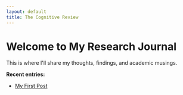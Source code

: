 ```yaml
---
layout: default
title: The Cognitive Review
---
```


# Welcome to My Research Journal

This is where I'll share my thoughts, findings, and academic musings.

**Recent entries:**
- [My First Post](._posts/2023/10/27/my-first-post.html)
